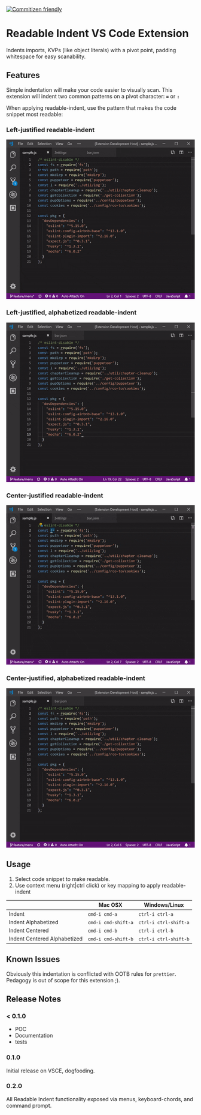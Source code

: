 [![Commitizen friendly](https://img.shields.io/badge/commitizen-friendly-brightgreen.svg)](http://commitizen.github.io/cz-cli/)

# Readable Indent VS Code Extension

Indents imports, KVPs (like object literals) with a pivot point, padding whitespace for easy scanability.


## Features

Simple indentation will make your code easier to visually scan.  This extension will indent two common patterns on a pivot character:  **`=`** or  **`:`**

When applying readable-indent, use the pattern that makes the code snippet most readable:

### Left-justified readable-indent
![left-justified](docs/indent.gif)

### Left-justified, alphabetized readable-indent
![left-justified](docs/indent-alpha.gif)

### Center-justified readable-indent
![center-justified](docs/indent-center.gif)

### Center-justified, alphabetized readable-indent
![center-justified](docs/indent-center-alpha.gif)

## Usage
1. Select code snippet to make readable.
2. Use context menu (right|ctrl click) or key mapping to apply readable-indent

|                              	| Mac OSX             	| Windows/Linux         	|
|------------------------------	|---------------------	|-----------------------	|
| Indent                       	| `cmd-i cmd-a`       	| `ctrl-i ctrl-a`       	|
| Indent Alphabetized          	| `cmd-i cmd-shift-a` 	| `ctrl-i ctrl-shift-a` 	|
| Indent Centered              	| `cmd-i cmd-b`       	| `ctrl-i ctrl-b`       	|
| Indent Centered Alphabetized 	| `cmd-i cmd-shift-b` 	| `ctrl-i ctrl-shift-b` 	|


## Known Issues

Obviously this indentation is conflicted with OOTB rules for `prettier`.  Pedagogy is out of scope for this extension ;).

## Release Notes

### < 0.1.0

* POC
* Documentation
* tests

### 0.1.0

Initial release on VSCE, dogfooding.

### 0.2.0

All Readable Indent functionality exposed via menus, keyboard-chords, and command prompt.